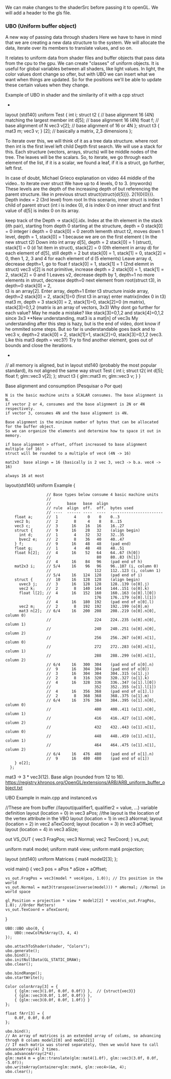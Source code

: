 We can make changes to the shaderSrc before passing it to openGL.
We will add a header to the gls file.


### UBO (Uniform buffer object)

A new way of passing data through shaders
Here we have to have in mind that we are creating a new data structure to the system. We will allocate the data,
iterate over its members to translate values, and so on.

It relates to uniform data from shader files and buffer objects that pass data from the cpu to the gpu.
We can create "classes" of uniform objects.
It is useful for global variables between all shaders, like light values.
In light, the color values dont change so ofter, but with UBO we can insert what we want when things are updated. So for the positions we'll be able to update these certain values when they change.

Example of UBO in shader and the similarity of it with a cpp struct

-
layout (std140) uniform Test {
    int i;
    struct t2 {              // base alignment 16 (4N) matching the largest member
        int d[5];           // base alignment 16 (4N)
        float f;            // base alignment of N
        vec3 v[2];          // base alignment of 16 or 4N
    };
    struct t3 {     
        mat3 m;
        vec3 v;
    } [2];  // basically a matrix, 2,3 dimensions
};


To iterate over this, we will think of it as a tree data structure. where root then int is the first level left child
Depth first search. We will use a stack for this.
Each structure (vectors, arrays, structs) will be middle nodes of the tree. The leaves will be the scalars.
So, to iterate, we go through each element of the list, if it is a scalar, we found a leaf, if it is a struct, go further, left first.

In case of doubt, Michael Grieco explanation on video 44 middle of the video.. 
to iterate over struct
We have up to 4 levels, 0 to 3. (mywords) These levels are the depth of the increasing depth of but referencing the parent structure.
like in previous struct
struct{struct{d{5}}}. 2{1{0{0}}}. Depth index = 2 (3rd level) from root
In this scenario, inner struct is index 1 child of parent struct (int i is index 0), d is index 0 on inner struct and first value of d[5] is 
index 0 on its array.

keep track of the Depth ->                      stack[i].idx. Index at the ith element in the stack (ith pair), starting from depth 0
starting at the structure, depth = 0            stack[0] = 0
integer i depth = 0                             stack[0] = 0 zeroth lementh
struct t2, moves down 1 level, depth = 1,       stack[0] = 1 because we are on the first element ( In the new struct t2)
Down into int array d[5], depth = 2             stack[0] = 1 (struct), stack[1] = 0 (d 1st item in struct), stack[2] = 0 (0th element in array d)
for each element of d[5], still depth = 2 but   stack[0] = 1, stack[1] = 0, stack[2] = 0, then 1, 2, 3 and 4 for each element of d (5 elements)
Leave array d, decrease depth=1, go to float f  stack[0] = 1, stack[1] = 1 (2nd elemnt in struct)
vec3 v[2] is not primitive, increase depth = 2  stack[0] = 1, stack[1] = 2, stack[2] = 0 and 1
Leaves v2, decrease depth by 1, depth=1
no more elements in struct, decrease depth=0
next element from root(struct t3), in depth=0   stack[0] = 2,      
t3 is an array[2]. Enter array, depth=1
Enter t3 structure inside array, depth=2        stack[0] = 2, stack[1]=0 (first t3 in array)
enter matrix(index 0 in t3) mat3 m, depth = 3   stack[0] = 2, stack[1]=0, stack[2]=0 (m matrix), stack[3]=0,1,2 (matrix is an array of vectors, 3x3)
                                                                                                Why dont go further for each value? 
                                                                                                May he made a mistake?
                                                                                                like stack[3]=0,1,2 and stack[4]=0,1,2 since 3x3
                                                                                                **New understanding, mat3 is a mat[n] of vec3s
My understanding after this step is hazy, but is the end of video, dont know if he ommited some steps. But so far is understandable
goes back and to vec3 v, depth=2                stack[0] = 2, stack[1]=1, stack[2]=0, stack[3]=0,1,2 (vec3. Like this mat3 depth = vec3?)
Try to find another element, goes out of bounds and close the iterations.    

-
// all memory is aligned, but in layout std140 (probably the most popular standard), its not aligned the same way
struct Test {
    int i;
    struct t2{
        int d[5];
        float f;
        glm::vec3 v[2];
    };
    struct t3 {
        glm::mat3 m;
        glm::vec3 v;
    }
}



Base alignment and consumption (Pesquisar o Por que)


    N is the basic machine units a SCALAR consumes. The base alignment is N.
    if vector 2 or 4, consumes and the base alignment is 2N or 4N respectively.
    if vector 3, consumes 4N and the base alignment is 4N.

    Base alignment is the minimum number of bytes that can be allocated for the buffer object.
    So we can organize the elements and determine how to space it out in memory.

    if base alignment > offset, offset increased to base alignment multiple (of 16)
    struct will be rounded to a multiple of vec4 (4N -> 16)

    mat2x3  base alingn = 16 (basically is 2 vec 3, vec3 -> b.a. vec4 -> 16)

    always 16 at most
layout(std140) uniform Example {

                      // Base types below consume 4 basic machine units
                      //
                      //       base   base  align
                      // rule  align  off.  off.  bytes used
                      // ----  ------ ----  ----  -----------------------
        float a;      //  1       4     0    0    0..3
        vec2 b;       //  2       8     4    8    8..15
        vec3 c;       //  3      16    16   16    16..27
        struct {      //  9      16    28   32    (align begin)
          int d;      //  1       4    32   32    32..35
          bvec2 e;    //  2       8    36   40    40..47
        } f;          //  9      16    48   48    (pad end)
        float g;      //  1       4    48   48    48..51
        float h[2];   //  4      16    52   64    64..67 (h[0])
                      //                    80    80..83 (h[1])
                      //  4      16    84   96    (pad end of h)
        mat2x3 i;     // 5/4     16    96   96    96..107 (i, column 0)
                      //                   112    112..123 (i, column 1)
                      // 5/4     16   124  128    (pad end of i)
        struct {      //  10     16   128  128    (align begin)
          uvec3 j;    //  3      16   128  128    128..139 (o[0].j)
          vec2 k;     //  2       8   140  144    144..151 (o[0].k)
          float l[2]; //  4      16   152  160    160..163 (o[0].l[0])
                      //                   176    176..179 (o[0].l[1])
                      //  4      16   180  192    (pad end of o[0].l)
          vec2 m;     //  2       8   192  192    192..199 (o[0].m)
          mat3 n[2];  // 6/4     16   200  208    208..219 (o[0].n[0], column 0)
                      //                   224    224..235 (o[0].n[0], column 1)
                      //                   240    240..251 (o[0].n[0], column 2)
                      //                   256    256..267 (o[0].n[1], column 0)
                      //                   272    272..283 (o[0].n[1], column 1)
                      //                   288    288..299 (o[0].n[1], column 2)
                      // 6/4     16   300  304    (pad end of o[0].n)
                      //  9      16   304  304    (pad end of o[0])
                      //  3      16   304  304    304..315 (o[1].j)
                      //  2       8   316  320    320..327 (o[1].k)
                      //  4      16   328  336    336..347 (o[1].l[0])
                      //                   352    352..355 (o[1].l[1])
                      //  4      16   356  368    (pad end of o[1].l)
                      //  2       8   368  368    368..375 (o[1].m)
                      // 6/4     16   376  384    384..395 (o[1].n[0], column 0)
                      //                   400    400..411 (o[1].n[0], column 1)
                      //                   416    416..427 (o[1].n[0], column 2)
                      //                   432    432..443 (o[1].n[1], column 0)
                      //                   448    448..459 (o[1].n[1], column 1)
                      //                   464    464..475 (o[1].n[1], column 2)
                      // 6/4     16   476  480    (pad end of o[1].n)
                      //  9      16   480  480    (pad end of o[1])
        } o[2];
      };
mat3 -> 3 * vec3(12). Base align (rounded from 12 to 16).
https://registry.khronos.org/OpenGL/extensions/ARB/ARB_uniform_buffer_object.txt


UBO Example in main.cpp and instanced.vs

//These are from buffer
//layout(qualifier1​, qualifier2​ = value, ...) variable definition
layout (location = 0) in vec3 aPos; //the layout is the location of the vertex attribute in the VBO
layout (location = 1) in vec3 aNormal;
layout (location = 2) in vec2 aTexCoord;
layout (location = 3) in vec3 aOffset;
layout (location = 4) in vec3 aSize;

out VS_OUT {
    vec3 FragPos;
    vec3 Normal;
    vec2 TexCoord;
} vs_out;

uniform mat4 model;
uniform mat4 view;
uniform mat4 projection;

layout (std140) uniform Matrices {
    mat4 model2[3];
};

void main() {
    vec3 pos = aPos * aSize + aOffset;

    vs_out.FragPos = vec3(model * vec4(pos, 1.0)); // Its position in the world
    vs_out.Normal = mat3(transpose(inverse(model))) * aNormal; //Normal in world space

    gl_Position = projection * view * model2[2] * vec4(vs_out.FragPos, 1.0); //Order Matters!
    vs_out.TexCoord = aTexCoord;
}


    UBO::UBO ubo(0, {
        UBO::newColMatArray(3, 4, 4)
    });

    ubo.attachToShader(shader, "Colors");
    ubo.generate();
    ubo.bind();
    ubo.initNullData(GL_STATIC_DRAW);
    ubo.clear();

    ubo.bindRange();
    ubo.startWrite();

    Color colorArray[3] = {
        { {glm::vec3(1.0f, 0.0f, 0.0f)} },  // {struct{vec3}}
        { {glm::vec3(0.0f, 1.0f, 0.0f)} },
        { {glm::vec3(0.0f, 0.0f, 1.0f)} }
    };

    float fArr[3] = {
        0.0f, 0.0f, 0.0f
    };

    ubo.bind();
    // An array of matrices is an extended array of colums, so advancing throgh 8 colums model2[0] and model2[1] 
    // If each matrix was stored separately, then we would have to call advanceArray(4) 2 times.
    ubo.advanceArray(2*4);      
    glm::mat4 m = glm::translate(glm::mat4(1.0f), glm::vec3(3.0f, 0.0f, -5.0f));
    ubo.writeArrayContainer<glm::mat4, glm::vec4>(&m, 4);
    ubo.clear();